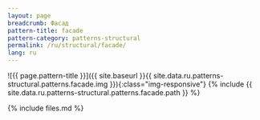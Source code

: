 ```yaml
---
layout: page
breadcrumb: Фасад
pattern-title: facade
pattern-category: patterns-structural
permalink: /ru/structural/facade/
lang: ru
---
```


![{{ page.pattern-title }}]({{ site.baseurl }}{{ site.data.ru.patterns-structural.patterns.facade.img }}){:class="img-responsive"}
{% include {{ site.data.ru.patterns-structural.patterns.facade.path }} %}

{% include files.md %}